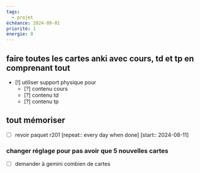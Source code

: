 ```yaml
---
tags:
  - projet
échéance: 2024-09-01
priorité: 1
énergie: 0
---
```

## faire toutes les cartes anki avec cours, td et tp en comprenant tout
- [!] utiliser support physique pour
	- [?] contenu cours
	- [?] contenu td
	- [?] contenu tp
## tout mémoriser 
- [ ] revoir paquet r201 [repeat:: every day when done]  [start:: 2024-08-11]
### changer réglage pour pas avoir que 5 nouvelles cartes
- [ ]  demander à gemini combien de cartes